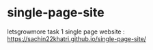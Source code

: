 # single-page-site
letsgrowmore task 1 single page website : https://sachin22khatri.github.io/single-page-site/
